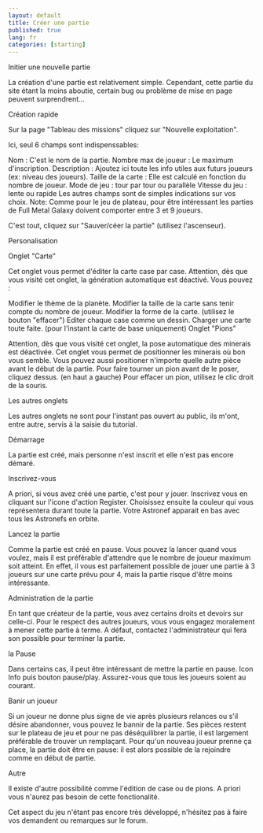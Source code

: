 ```yaml
---
layout: default
title: Créer une partie
published: true
lang: fr
categories: [starting]
---
```

Initier une nouvelle partie

La création d'une partie est relativement simple. Cependant, cette partie du site étant la moins aboutie, certain bug ou problème de mise en page peuvent surprendrent...

Création rapide

Sur la page "Tableau des missions" cliquez sur "Nouvelle exploitation".

Ici, seul 6 champs sont indispenssables:

Nom : C'est le nom de la partie.
Nombre max de joueur : Le maximum d'inscription.
Description : Ajoutez ici toute les info utiles aux futurs joueurs (ex: niveau des joueurs).
Taille de la carte : Elle est calculé en fonction du nombre de joueur.
Mode de jeu : tour par tour ou parallèle
Vitesse du jeu : lente ou rapide
Les autres champs sont de simples indications sur vos choix.
Note: Comme pour le jeu de plateau, pour être intéressant les parties de Full Metal Galaxy doivent comporter entre 3 et 9 joueurs.

C'est tout, cliquez sur "Sauver/céer la partie" (utilisez l'ascenseur).

Personalisation

Onglet "Carte"

Cet onglet vous permet d'éditer la carte case par case. Attention, dès que vous visité cet onglet, la génération automatique est déactivé.
Vous pouvez :

Modifier le thème de la planète.
Modifier la taille de la carte sans tenir compte du nombre de joueur.
Modifier la forme de la carte. (utilisez le bouton "effacer")
Editer chaque case comme un dessin.
Charger une carte toute faite. (pour l'instant la carte de base uniquement)
Onglet "Pions"

Attention, dès que vous visité cet onglet, la pose automatique des minerais est déactivée.
Cet onglet vous permet de positionner les minerais où bon vous semble. Vous pouvez aussi positioner n'importe quelle autre pièce avant le début de la partie.
Pour faire tourner un pion avant de le poser, cliquez dessus. (en haut a gauche)
Pour effacer un pion, utilisez le clic droit de la souris.

Les autres onglets

Les autres onglets ne sont pour l'instant pas ouvert au public, ils m'ont, entre autre, servis à la saisie du tutorial.

Démarrage

La partie est créé, mais personne n'est inscrit et elle n'est pas encore démaré.

Inscrivez-vous

A priori, si vous avez créé une partie, c'est pour y jouer. Inscrivez vous en cliquant sur l'icone d'action Register. Choisissez ensuite la couleur qui vous représentera durant toute la partie. Votre Astronef apparait en bas avec tous les Astronefs en orbite.

Lancez la partie

Comme la partie est créé en pause. Vous pouvez la lancer quand vous voulez, mais il est préférable d'attendre que le nombre de joueur maximum soit atteint. En effet, il vous est parfaitement possible de jouer une partie à 3 joueurs sur une carte prévu pour 4, mais la partie risque d'être moins intéressante.

Administration de la partie

En tant que créateur de la partie, vous avez certains droits et devoirs sur celle-ci. 
Pour le respect des autres joueurs, vous vous engagez moralement à mener cette partie à terme. A défaut, contactez l'administrateur qui fera son possible pour terminer la partie.

la Pause

Dans certains cas, il peut être intéressant de mettre la partie en pause. Icon Info puis bouton pause/play. 
Assurez-vous que tous les joueurs soient au courant.

Banir un joueur

Si un joueur ne donne plus signe de vie après plusieurs relances ou s'il désire abandonner, vous pouvez le bannir de la partie. Ses pièces restent sur le plateau de jeu et pour ne pas déséquilibrer la partie, il est largement préférable de trouver un remplaçant. 
Pour qu'un nouveau joueur prenne ça place, la partie doit être en pause: il est alors possible de la rejoindre comme en début de partie.

Autre

Il existe d'autre possibilité comme l'édition de case ou de pions. A priori vous n'aurez pas besoin de cette fonctionalité.

Cet aspect du jeu n'étant pas encore très développé, n'hésitez pas à faire vos demandent ou remarques sur le forum.